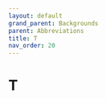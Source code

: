 ```yaml
---
layout: default
grand_parent: Backgrounds
parent: Abbreviations
title: T
nav_order: 20
---
```


# T
